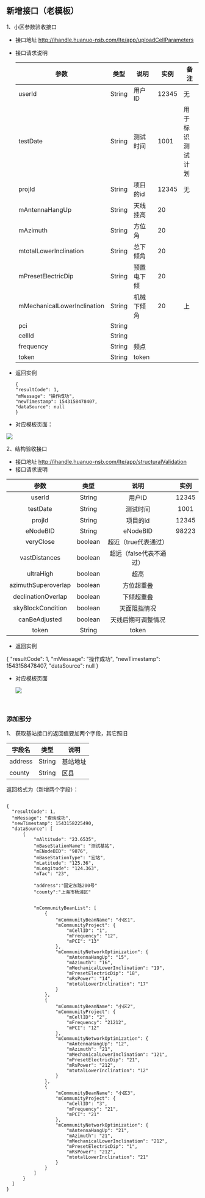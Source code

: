 ## 新增接口（老模板）

 1、小区参数验收接口

- 接口地址  http://ihandle.huanuo-nsb.com/lte/app/uploadCellParameters

- 接口请求说明

  | 参数                          | 类型     | 说明    | 实例    | 备注       |
  | --------------------------- | ------ | ----- | ----- | -------- |
  | userId                      | String | 用户ID  | 12345 | 无        |
  | testDate                    | String | 测试时间  | 1001  | 用于标识测试计划 |
  | projId                      | String | 项目的id | 12345 | 无        |
  | mAntennaHangUp              | String | 天线挂高  | 20    |          |
  | mAzimuth                    | String | 方位角   | 20    |          |
  | mtotalLowerInclination      | String | 总下倾角  | 20    |          |
  | mPresetElectricDip          | String | 预置电下倾 | 20    |          |
  | mMechanicalLowerInclination | String | 机械下倾角 | 20    | 上        |
  | pci                         | String |       |       |          |
  | cellId                      | String |       |       |          |
  | frequency                   | String | 频点    |       |          |
  | token                       | String | token |       |          |


- 返回实例

      {
      "resultCode": 1,
      "mMessage": "操作成功",
      "newTimestamp": 1543158478407,
      "dataSource": null
      }
      


- 对应模板页面：

![](C:\Users\asus\Desktop\微信图片_20190103134508.png)



 2、结构验收接口

- 接口地址  http://ihandle.huanuo-nsb.com/lte/app/structuralValidation
- 接口请求说明

|         参数          |   类型    |       说明       |  实例   |
| :-----------------: | :-----: | :------------: | :---: |
|       userId        | String  |      用户ID      | 12345 |
|      testDate       | String  |      测试时间      | 1001  |
|       projId        | String  |     项目的id      | 12345 |
|      eNodeBID       | String  |    eNodeBID    | 98223 |
|      veryClose      | boolean |  超近（true代表通过）  |       |
|    vastDistances    | boolean | 超远（false代表不通过） |       |
|      ultraHigh      | boolean |       超高       |       |
| azimuthSuperoverlap | boolean |     方位超重叠      |       |
| declinationOverlap  | boolean |     下倾超重叠      |       |
|  skyBlockCondition  | boolean |     天面阻挡情况     |       |
|    canBeAdjusted    | boolean |   天线后期可调整情况    |       |
|        token        | String  |     token      |       |

* 返回实例

{
"resultCode": 1,
"mMessage": "操作成功",
"newTimestamp": 1543158478407,
"dataSource": null
}



* 对应模板页面

  ![](C:\Users\asus\Desktop\微信图片_20190103151953.png)

  ​

### 添加部分



1、 获取基站接口的返回值要加两个字段，其它照旧

| 字段名     | 类型     | 说明   |
| ------- | ------ | ---- |
| address | String | 基站地址 |
| county  | String | 区县   |

返回格式为（新增两个字段）：

```

{
  "resultCode": 1,
  "mMessage": "查询成功",
  "newTimestamp": 1543158225490,
  "dataSource": [
      {
          "mAltitude": "23.6535",
          "mBaseStationName": "测试基站",
          "mENodeBID": "9876",
          "mBaseStationType": "宏站",
          "mLatitude": "125.36",
          "mLongitude": "124.363",
          "mTac": "23",
     
          "address":"国定东路200号"
          "county":"上海市杨浦区"
          
   
          "mCommunityBeanList": [
              {
                  "mCommunityBeanName": "小区1",
                  "mCommunityProject": {
                      "mCellID": "1",
                      "mFrequency": "12",
                      "mPCI": "13"
                  },
                  "mCommunityNetworkOptimization": {
                      "mAntennaHangUp": "15",
                      "mAzimuth": "16",
                      "mMechanicalLowerInclination": "19",
                      "mPresetElectricDip": "18",
                      "mRsPower": "14",
                      "mtotalLowerInclination": "17"
                  }
              },
              {
                  "mCommunityBeanName": "小区2",
                  "mCommunityProject": {
                      "mCellID": "2",
                      "mFrequency": "21212",
                      "mPCI": "12"
                  },
                  "mCommunityNetworkOptimization": {
                      "mAntennaHangUp": "12",
                      "mAzimuth": "21",
                      "mMechanicalLowerInclination": "121",
                      "mPresetElectricDip": "21",
                      "mRsPower": "212",
                      "mtotalLowerInclination": "12"
                  }
              },
              {
                  "mCommunityBeanName": "小区3",
                  "mCommunityProject": {
                      "mCellID": "3",
                      "mFrequency": "21",
                      "mPCI": "21"
                  },
                  "mCommunityNetworkOptimization": {
                      "mAntennaHangUp": "21",
                      "mAzimuth": "21",
                      "mMechanicalLowerInclination": "212",
                      "mPresetElectricDip": "1",
                      "mRsPower": "212",
                      "mtotalLowerInclination": "21"
                  }
              }
          ]
      }
  ]
}
```

​    

